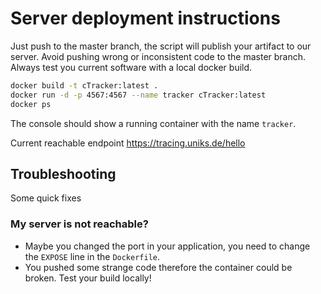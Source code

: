 # Server deployment instructions

Just push to the master branch, the script will publish your artifact to our server. 
Avoid pushing wrong or inconsistent code to the master branch.
Always test you current software with a local docker build.
```bash
docker build -t cTracker:latest .
docker run -d -p 4567:4567 --name tracker cTracker:latest
docker ps
```
The console should show a running container with the name ```tracker```. 

Current reachable endpoint https://tracing.uniks.de/hello


## Troubleshooting
Some quick fixes
### My server is not reachable?
- Maybe you changed the port in your application, you need to change the ```EXPOSE``` line in the ```Dockerfile```.
- You pushed some strange code therefore the container could be broken. Test your build locally!
